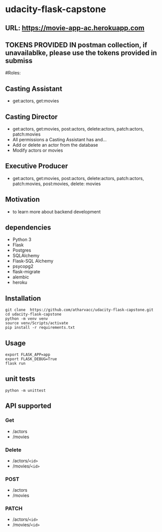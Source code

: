 # udacity-flask-capstone

## URL: https://movie-app-ac.herokuapp.com
## TOKENS PROVIDED IN postman collection, if unavailablke, please use the tokens provided in submiss

#Roles:
## Casting Assistant
- get:actors, get:movies
## Casting Director
- get:actors, get:movies, post:actors, delete:actors, patch:actors, patch:movies
- All permissions a Casting Assistant has and…
- Add or delete an actor from the database
- Modify actors or movies
## Executive Producer
- get:actors, get:movies, post:actors, delete:actors, patch:actors, patch:movies, post:movies, delete: movies

## Motivation
- to learn more about backend development

## dependencies 
- Python 3
- Flask
- Postgres
- SQLAlchemy
- Flask-SQL Alchemy
- psycopg2
- flask-migrate
- alembic 
- heroku 

##  Installation 
```
git clone  https://github.com/atharvacc/udacity-flask-capstone.git
cd udacity-flask-capstone
python -m venv venv
source venv/Scripts/activate
pip install -r requirements.txt
```

## Usage 
```
export FLASK_APP=app
export FLASK_DEBUG=True
flask run 
```

## unit tests 
```
python -m unittest
```

## API supported

### Get 
- /actors
- /movies 

### Delete
- /actors/`<id>`
- /movies/`<id>`

### POST
- /actors
- /movies

### PATCH
- /actors/`<id>`
- /movies/`<id>`